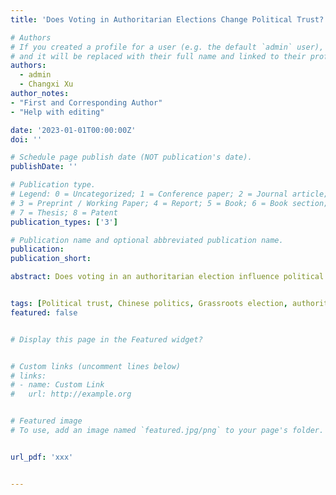 ```yaml
---
title: 'Does Voting in Authoritarian Elections Change Political Trust?'

# Authors
# If you created a profile for a user (e.g. the default `admin` user), write the username (folder name) here
# and it will be replaced with their full name and linked to their profile.
authors:
  - admin
  - Changxi Xu
author_notes:
- "First and Corresponding Author"
- "Help with editing"

date: '2023-01-01T00:00:00Z'
doi: ''

# Schedule page publish date (NOT publication's date).
publishDate: ''

# Publication type.
# Legend: 0 = Uncategorized; 1 = Conference paper; 2 = Journal article;
# 3 = Preprint / Working Paper; 4 = Report; 5 = Book; 6 = Book section;
# 7 = Thesis; 8 = Patent
publication_types: ['3']

# Publication name and optional abbreviated publication name.
publication: 
publication_short: 

abstract: Does voting in an authoritarian election influence political trust? If it does, why? Using data from a Chinese public opinion survey conducted in 2014, we examine the relationship between political trust and grassroots electoral participation in China. We find that there is a positive correlation between voting in grassroots elections and trust in authoritarian governments. Our further causal analysis shows how grassroots voting improves political trust in governments. We argue that electoral participation, although in an authoritarian setting, enables voters to feel more involved in the decision-making process, and such feelings improve their political trust. This research sheds light on the motivations for autocrats' holding elections and how such authoritarian elections, in turn, contribute to autocratic regime survival. 


tags: [Political trust, Chinese politics, Grassroots election, authoritarian resilience]
featured: false


# Display this page in the Featured widget?


# Custom links (uncomment lines below)
# links:
# - name: Custom Link
#   url: http://example.org


# Featured image
# To use, add an image named `featured.jpg/png` to your page's folder.


url_pdf: 'xxx'


---
```


